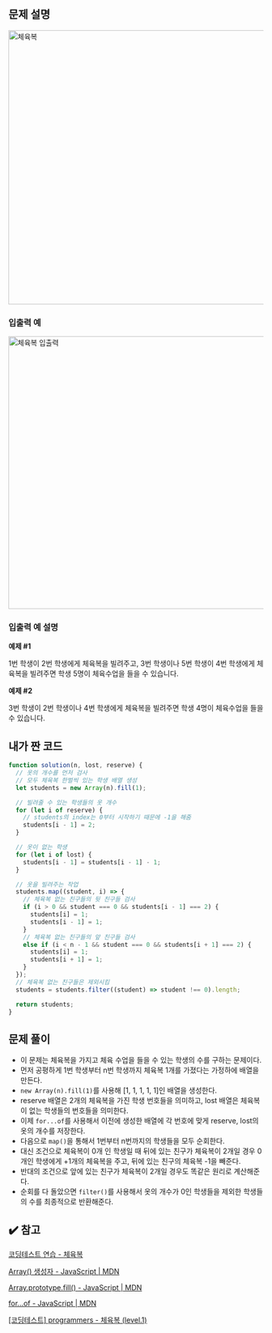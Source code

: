 ## 문제 설명

<img width="542" alt="체육복" src="https://user-images.githubusercontent.com/47416686/120768521-3364c200-c557-11eb-957d-854554ab1ca7.png">

### 입출력 예

<img width="539" alt="체육복 입출력" src="https://user-images.githubusercontent.com/47416686/120768560-3f508400-c557-11eb-9b22-ca2910595f9f.png">

### 입출력 예 설명

**예제 #1**

1번 학생이 2번 학생에게 체육복을 빌려주고, 3번 학생이나 5번 학생이 4번 학생에게 체육복을 빌려주면 학생 5명이 체육수업을 들을 수 있습니다.

**예제 #2**

3번 학생이 2번 학생이나 4번 학생에게 체육복을 빌려주면 학생 4명이 체육수업을 들을 수 있습니다.

## 내가 짠 코드

```jsx
function solution(n, lost, reserve) {
  // 옷의 개수를 먼저 검사
  // 모두 체육복 한벌씩 있는 학생 배열 생성
  let students = new Array(n).fill(1);

  // 빌려줄 수 있는 학생들의 옷 개수
  for (let i of reserve) {
    // students의 index는 0부터 시작하기 때문에 -1을 해줌
    students[i - 1] = 2;
  }

  // 옷이 없는 학생
  for (let i of lost) {
    students[i - 1] = students[i - 1] - 1;
  }

  // 옷을 빌려주는 작업
  students.map((student, i) => {
    // 체육복 없는 친구들의 뒷 친구들 검사
    if (i > 0 && student === 0 && students[i - 1] === 2) {
      students[i] = 1;
      students[i - 1] = 1;
    }
    // 체육복 없는 친구들의 앞 친구들 검사
    else if (i < n - 1 && student === 0 && students[i + 1] === 2) {
      students[i] = 1;
      students[i + 1] = 1;
    }
  });
  // 체육복 없는 친구들은 제외시킴
  students = students.filter((student) => student !== 0).length;

  return students;
}
```

## 문제 풀이

- 이 문제는 체육복을 가지고 체육 수업을 들을 수 있는 학생의 수를 구하는 문제이다.
- 먼저 공평하게 1번 학생부터 n번 학생까지 체육복 1개를 가졌다는 가정하에 배열을 만든다.
- `new Array(n).fill(1)`를 사용해 [1, 1, 1, 1, 1]인 배열을 생성한다.
- reserve 배열은 2개의 체육복을 가진 학생 번호들을 의미하고, lost 배열은 체육복이 없는 학생들의 번호들을 의미한다.
- 이제 `for...of`를 사용해서 이전에 생성한 배열에 각 번호에 맞게 reserve, lost의 옷의 개수를 저장한다.
- 다음으로 `map()`을 통해서 1번부터 n번까지의 학생들을 모두 순회한다.
- 대신 조건으로 체육복이 0개 인 학생일 때 뒤에 있는 친구가 체육복이 2개일 경우 0개인 학생에게 +1개의 체육복을 주고, 뒤에 있는 친구의 체육복 -1을 빼준다.
- 반대의 조건으로 앞에 있는 친구가 체육복이 2개일 경우도 똑같은 원리로 계산해준다.
- 순회를 다 돌았으면 `filter()`를 사용해서 옷의 개수가 0인 학생들을 제외한 학생들의 수를 최종적으로 반환해준다.

## ✔️ 참고

[코딩테스트 연습 - 체육복](https://programmers.co.kr/learn/courses/30/lessons/42862)

[Array() 생성자 - JavaScript | MDN](https://developer.mozilla.org/ko/docs/Web/JavaScript/Reference/Global_Objects/Array/Array)

[Array.prototype.fill() - JavaScript | MDN](https://developer.mozilla.org/ko/docs/Web/JavaScript/Reference/Global_Objects/Array/fill)

[for...of - JavaScript | MDN](https://developer.mozilla.org/ko/docs/Web/JavaScript/Reference/Statements/for...of)

[[코딩테스트] programmers - 체육복 (level.1)](https://www.youtube.com/watch?v=9mgXd5WUp8U)
